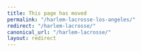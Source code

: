 ```yaml
---
title: This page has moved
permalink: "/harlem-lacrosse-los-angeles/"
redirect: "/harlem-lacrosse/"
canonical_url: "/harlem-lacrosse/"
layout: redirect
---
```

